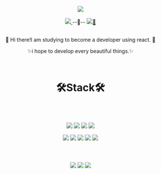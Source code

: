 <div align= center>
  <img src="https://capsule-render.vercel.app/api?type=waving&color=auto&height=300&section=header&text=MinGuk🚴‍♂💨&fontSize=90" />
  <br>
  <br>
  <a href="mailto:minkuk90@gmail.com" target="_top">
    <img src= "https://img.shields.io/badge/minkuk90@gmail.com-D14836?style=for-the-badge&logo=gmail&logoColor=white"/>
  </a>
  <span>--🤖--</span>
  <a  href="https://velog.io/@minkuk90">
   <img src= "https://img.shields.io/badge/Velog-TIL-green"/>📃
  </a>
  <br>
  <br>
  <p>👋  Hi there!I am studying to become a developer using react. 🚀</p>
  <p>✨i hope to develop every beautiful things.✨</p>
  </br>
  <h1>🛠Stack🛠</h1>
  <br>
  <br>
  <p>
    <img src= "https://img.shields.io/badge/html5-%23E34F26.svg?style=for-the-badge&logo=html5&logoColor=white"/>
    <img src= "https://img.shields.io/badge/css3-%231572B6.svg?style=for-the-badge&logo=css3&logoColor=white"/>
    <img src= "https://img.shields.io/badge/styled--components-DB7093?style=for-the-badge&logo=styled-components&logoColor=white"/>
    <img src= "https://img.shields.io/badge/javascript-%23323330.svg?style=for-the-badge&logo=javascript&logoColor=%23F7DF1E"/>
  </p>

  <p>
    <img src= "https://img.shields.io/badge/react-%2320232a.svg?style=for-the-badge&logo=react&logoColor=%2361DAFB"/>
    <img src= "https://img.shields.io/badge/redux-%23593d88.svg?style=for-the-badge&logo=redux&logoColor=white"/>
    <img src= "https://img.shields.io/badge/AWS-%23FF9900.svg?style=for-the-badge&logo=amazon-aws&logoColor=white"/>
    <img src= "https://img.shields.io/badge/firebase-%23039BE5.svg?style=for-the-badge&logo=firebase"/>
    <img src= "https://img.shields.io/badge/c-%2300599C.svg?style=for-the-badge&logo=c&logoColor=white"/>
  </p>
  
  <h1></h1>
  <br>
  <img src= "https://img.shields.io/badge/github-%23121011.svg?style=for-the-badge&logo=github&logoColor=white"/>
  <img src= "https://img.shields.io/badge/Slack-4A154B?style=for-the-badge&logo=slack&logoColor=white"/>
  <img src= "https://img.shields.io/badge/Zoom-2D8CFF?style=for-the-badge&logo=zoom&logoColor=white"/>
</div>
